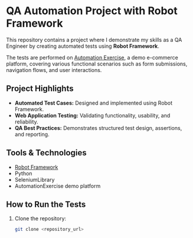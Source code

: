 # QA Automation Project with Robot Framework

This repository contains a project where I demonstrate my skills as a QA Engineer by creating automated tests using **Robot Framework**.

The tests are performed on [Automation Exercise](https://automationexercise.com), a demo e-commerce platform, covering various functional scenarios such as form submissions, navigation flows, and user interactions.

## Project Highlights

- **Automated Test Cases:** Designed and implemented using Robot Framework.
- **Web Application Testing:** Validating functionality, usability, and reliability.
- **QA Best Practices:** Demonstrates structured test design, assertions, and reporting.

## Tools & Technologies

- [Robot Framework](https://robotframework.org/)
- Python
- SeleniumLibrary
- AutomationExercise demo platform

## How to Run the Tests

1. Clone the repository:
   ```bash
   git clone <repository_url>
